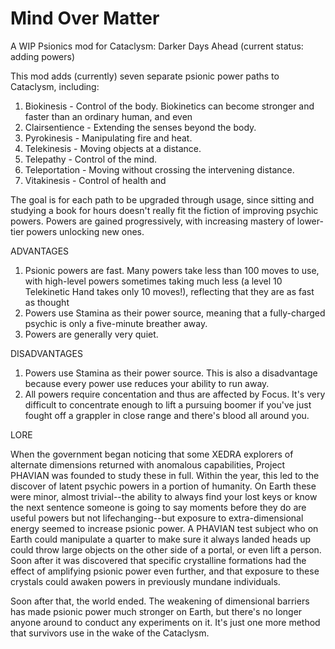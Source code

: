 # Mind Over Matter
A WIP Psionics mod for Cataclysm: Darker Days Ahead (current status: adding powers) 

This mod adds (currently) seven separate psionic power paths to Cataclysm, including:

1) Biokinesis - Control of the body. Biokinetics can become stronger and faster than an ordinary human, and even  
2) Clairsentience - Extending the senses beyond the body. 
3) Pyrokinesis - Manipulating fire and heat. 
4) Telekinesis - Moving objects at a distance. 
5) Telepathy - Control of the mind. 
6) Teleportation - Moving without crossing the intervening distance. 
7) Vitakinesis - Control of health and 

The goal is for each path to be upgraded through usage, since sitting and studying a book for hours doesn't really fit the fiction of improving psychic powers. Powers are gained progressively, with increasing mastery of lower-tier powers unlocking new ones. 

ADVANTAGES

1) Psionic powers are fast. Many powers take less than 100 moves to use, with high-level powers sometimes taking much less (a level 10 Telekinetic Hand takes only 10 moves!), reflecting that they are as fast as thought
2) Powers use Stamina as their power source, meaning that a fully-charged psychic is only a five-minute breather away. 
3) Powers are generally very quiet.

DISADVANTAGES

1) Powers use Stamina as their power source. This is also a disadvantage because every power use reduces your ability to run away. 
2) All powers require concentation and thus are affected by Focus. It's very difficult to concentrate enough to lift a pursuing boomer if you've just fought off  a grappler in close range and there's blood all around you. 

LORE

When the government began noticing that some XEDRA explorers of alternate dimensions returned with anomalous capabilities, Project PHAVIAN was founded to study these in full. Within the year, this led to the discover of latent psychic powers in a portion of humanity. On Earth these were minor, almost trivial--the ability to always find your lost keys or know the next sentence someone is going to say moments before they do are useful powers but not lifechanging--but exposure to extra-dimensional energy seemed to increase psionic power. A PHAVIAN test subject who on Earth could manipulate a quarter to make sure it always landed heads up could throw large objects on the other side of a portal, or even lift a person. Soon after it was discovered that specific crystalline formations had the effect of amplifying psionic power even further, and that exposure to these crystals could awaken powers in previously mundane individuals. 

Soon after that, the world ended. The weakening of dimensional barriers has made psionic power much stronger on Earth, but there's no longer anyone around to conduct any experiments on it. It's just one more method that survivors use in the wake of the Cataclysm. 
